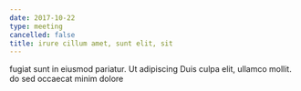 ```yaml
---
date: 2017-10-22
type: meeting
cancelled: false
title: irure cillum amet, sunt elit, sit
---
```

fugiat sunt in eiusmod pariatur. Ut adipiscing Duis culpa elit, ullamco mollit. do sed occaecat minim dolore
